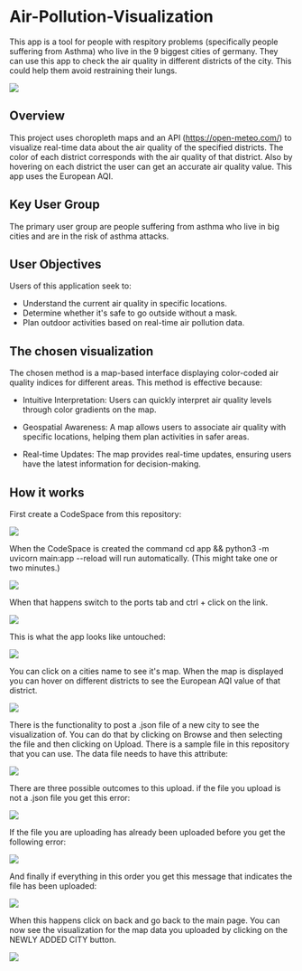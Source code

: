 # Air-Pollution-Visualization
This app is a tool for people with respitory problems (specifically people suffering from Asthma) who live in the 9 biggest cities of germany. They can use this app to check the air quality in different districts of the city. This could help them avoid restraining their lungs.

<img src='readme images/2.png'>

## Overview
This project uses choropleth maps and an API (https://open-meteo.com/) to visualize real-time data about the air quality of the specified districts. The color of each district corresponds with the air quality of that district. Also by hovering on each district the user can get an accurate air quality value. This app uses the European AQI.


## Key User Group
The primary user group are people suffering from asthma who live in big cities and are in the risk of asthma attacks.


## User Objectives
Users of this application seek to:

* Understand the current air quality in specific locations.
* Determine whether it's safe to go outside without a mask.
* Plan outdoor activities based on real-time air pollution data.

## The chosen visualization
The chosen method is a map-based interface displaying color-coded air quality indices for different areas. This method is effective because:

* Intuitive Interpretation: Users can quickly interpret air quality levels through color gradients on the map.

* Geospatial Awareness: A map allows users to associate air quality with specific locations, helping them plan activities in safer areas.

* Real-time Updates: The map provides real-time updates, ensuring users have the latest information for decision-making.

## How it works
First create a CodeSpace from this repository:

<img src='readme images/00.png'>

When the CodeSpace is created the command cd app && python3 -m uvicorn main:app --reload will run automatically. (This might take one or two minutes.)

<img src='readme images/01.png'>

When that happens switch to the ports tab and ctrl + click on the link.

<img src='readme images/02.png'>

This is what the app looks like untouched:

<img src='readme images/1.png'>

You can click on a cities name to see it's map. When the map is displayed you can hover on different districts to see the European AQI value of that district.

<img src='readme images/2.png'>

There is the functionality to post a .json file of a new city to see the visualization of. You can do that by clicking on Browse and then selecting the file and then clicking on Upload. There is a sample file in this repository that you can use. The data file needs to have this attribute:

<img src='readme images/3.png'>

There are three possible outcomes to this upload. if the file you upload is not a .json file you get this error:

<img src='readme images/7.png'>

If the file you are uploading has already been uploaded before you get the following error:

<img src='readme images/5.png'>

And finally if everything in this order you get this message that indicates the file has been uploaded:

<img src='readme images/4.png'>

When this happens click on back and go back to the main page. You can now see the visualization for the map data you uploaded by clicking on the NEWLY ADDED CITY button.

<img src='readme images/6.png'>



